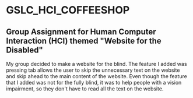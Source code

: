 # GSLC_HCI_COFFEESHOP
## Group Assignment for Human Computer Interaction (HCI) themed "Website for the Disabled"

My group decided to make a website for the blind.
The feature I added was pressing tab allows the user to skip the unnecessary text on the website and skip ahead to the main content of the website.
Even though the feature that I added was not for the fully blind, it was to help people with a vision impairment, so they don't have to read all the text on the website.
